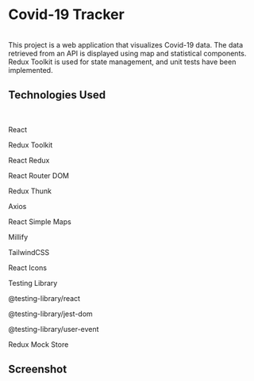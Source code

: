 
# Covid-19 Tracker
<br/>
This project is a web application that visualizes Covid-19 data. The data retrieved from an API is displayed using map and statistical components. Redux Toolkit is used for state management, and unit tests have been implemented.

## Technologies Used
<br/>

React

Redux Toolkit

React Redux

React Router DOM

Redux Thunk

Axios

React Simple Maps

Millify

TailwindCSS

React Icons

Testing Library

@testing-library/react

@testing-library/jest-dom

@testing-library/user-event

Redux Mock Store

## Screenshot
<br/>





